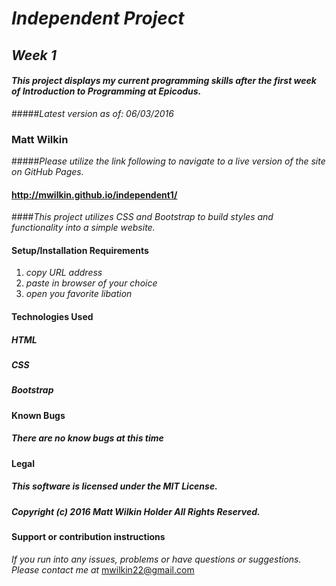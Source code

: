 # _Independent Project_

## _Week 1_

#### _This project displays my current programming skills after the first week of Introduction to Programming at Epicodus._

#####_Latest version as of: 06/03/2016_

### **Matt Wilkin**

#####_Please utilize the link following to navigate to a live version of the site on GitHub Pages._

#### <http://mwilkin.github.io/independent1/>

####_This project utilizes CSS and Bootstrap to build styles and functionality into a simple website._

#### Setup/Installation Requirements

1. _copy URL address_
2. _paste in browser of your choice_
3. _open you favorite libation_

#### Technologies Used

##### HTML

##### CSS

##### Bootstrap

#### Known Bugs

##### _There are no know bugs at this time_

#### Legal

##### This software is licensed under the MIT License.

##### Copyright (c) 2016 Matt Wilkin Holder All Rights Reserved.

#### Support or contribution instructions

_If you run into any issues, problems or have questions or suggestions. Please contact me at_ <mwilkin22@gmail.com>
